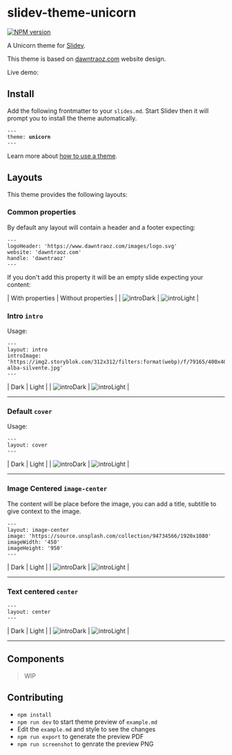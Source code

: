 # slidev-theme-unicorn

[![NPM version](https://img.shields.io/npm/v/slidev-theme-unicorn?color=3AB9D4&label=)](https://www.npmjs.com/package/slidev-theme-unicorn)

A Unicorn theme for [Slidev](https://github.com/slidevjs/slidev).

This theme is based on [dawntraoz.com](https://www.dawntraoz.com/) website design.

Live demo: 

## Install

Add the following frontmatter to your `slides.md`. Start Slidev then it will prompt you to install the theme automatically.

<pre><code>---
theme: <b>unicorn</b>
---</code></pre>

Learn more about [how to use a theme](https://sli.dev/themes/use).

## Layouts

This theme provides the following layouts:

### Common properties

By default any layout will contain a header and a footer expecting:

```
---
logoHeader: 'https://www.dawntraoz.com/images/logo.svg'
website: 'dawntraoz.com'
handle: 'dawntraoz'
---
```

If you don't add this property it will be an empty slide expecting your content:

| With properties | Without properties |
| ![introDark](screenshots/dark-theme-center.png) | ![introLight](screenshots/dark-theme-center-without-header-footer.png) |

### Intro `intro`

Usage:

```
---
layout: intro
introImage: 'https://img2.storyblok.com/312x312/filters:format(webp)/f/79165/400x400/1082ff0d24/dawntraoz-alba-silvente.jpg'
---
```

| Dark | Light |
| ![introDark](screenshots/dark-theme-intro.png) | ![introLight](screenshots/light-theme-intro.png) |

---


### Default `cover`

Usage:

```
---
layout: cover
---
```

| Dark | Light |
| ![introDark](screenshots/dark-theme-cover.png) | ![introLight](screenshots/light-theme-cover.png) |

---

### Image Centered `image-center`

The content will be place before the image, you can add a title, subtitle to give context to the image.

```
---
layout: image-center
image: 'https://source.unsplash.com/collection/94734566/1920x1080'
imageWidth: '450'
imageHeight: '950'
---
```

| Dark | Light |
| ![introDark](screenshots/dark-theme-image-centered.png) | ![introLight](screenshots/light-theme-image-center.png) |

---

### Text centered `center`

```
---
layout: center
---
```

| Dark | Light |
| ![introDark](screenshots/dark-theme-center.png) | ![introLight](screenshots/light-theme-center.png) |

---

## Components

>  WIP

## Contributing

- `npm install`
- `npm run dev` to start theme preview of `example.md`
- Edit the `example.md` and style to see the changes
- `npm run export` to generate the preview PDF
- `npm run screenshot` to genrate the preview PNG
